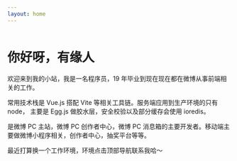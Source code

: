 ```yaml
---
layout: home
---
```


<script setup>
import { VPTeamMembers } from 'vitepress/theme'
import gallery from '../src/components/gallery.vue';
import { withBase, useData } from 'vitepress'
const members = [
  {
    avatar: withBase('/avatar.jpg'),
    name: '刘朝阳',
    links: [
      { icon: 'github', link: 'https://github.com/unbrain' },
    ]
  },
]
</script>

<style>
.member {
  display: flex;
  /* align-items: center; */
  justify-content: center;
}
</style>


<div class="member">
  <VPTeamMembers
      :members="members"
    />
</div>

# 你好呀，有缘人

欢迎来到我的小站，我是一名程序员，19 年毕业到现在现在都在微博从事前端相关的工作。

常用技术栈是 Vue.js 搭配 Vite 等相关工具链。服务端应用到生产环境的只有 node， 主要是 Egg.js 做胶水层，安全校验以及部分缓存会使用 ioredis。

是微博 PC 主站，微博 PC 创作者中心，微博 PC 消息箱的主要开发者。移动端主要做微博小程序相关，创作者中心，抽奖平台等等。

最近打算换一个工作环境，环境点击顶部导航联系我哈～




<gallery />
